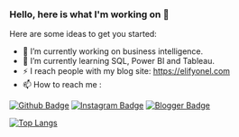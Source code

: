 ### Hello, here is what I'm working on 👋



Here are some ideas to get you started:

- 🔭 I’m currently working on business intelligence.
- 🌱 I’m currently learning SQL, Power BI and Tableau. 
- ⚡ I reach people with my blog site: https://elifyonel.com
- 📫 How to reach me : 

[![Github Badge](https://img.shields.io/badge/-Github-000?style=quare&labelColor=000&logo=Github&logoColor=white&link=link)](https://github.com/ElifYonel) 
[![Instagram Badge](https://img.shields.io/badge/-Instagram-C13584?style=flat-quare&labelColor=C13584&logo=instagram&logoColor=white&link=link)](https://www.instagram.com/elifyonell/) 
[![Blogger Badge](https://img.shields.io/badge/-Blogger-FF9800?style=flat-quare&labelColor=FF9800&logo=Blogger&logoColor=white&link=link)](https://elifyonel.wordpress.com)

[![Top Langs](https://github-readme-stats.vercel.app/api/top-langs/?username=ElifYonel)](https://github.com/ElifYonel/github-readme-stats) 
